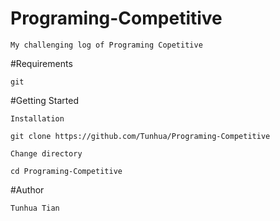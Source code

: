 # Programing-Competitive

    My challenging log of Programing Copetitive


#Requirements

    git 


#Getting Started

    Installation

    git clone https://github.com/Tunhua/Programing-Competitive

    Change directory

    cd Programing-Competitive


#Author

    Tunhua Tian
